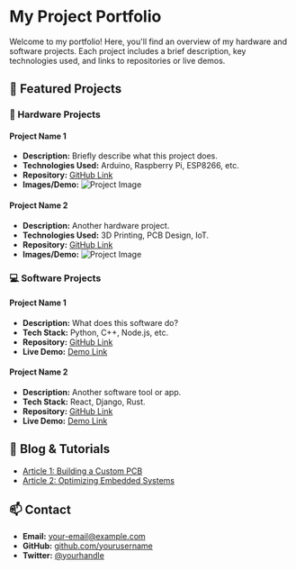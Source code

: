 # My Project Portfolio

Welcome to my portfolio! Here, you'll find an overview of my hardware and software projects. Each project includes a brief description, key technologies used, and links to repositories or live demos.

## 🚀 Featured Projects

### 🔧 Hardware Projects

#### **Project Name 1**
- **Description:** Briefly describe what this project does.
- **Technologies Used:** Arduino, Raspberry Pi, ESP8266, etc.
- **Repository:** [GitHub Link](#)
- **Images/Demo:** ![Project Image](#)

#### **Project Name 2**
- **Description:** Another hardware project.
- **Technologies Used:** 3D Printing, PCB Design, IoT.
- **Repository:** [GitHub Link](#)
- **Images/Demo:** ![Project Image](#)

### 💻 Software Projects

#### **Project Name 1**
- **Description:** What does this software do?
- **Tech Stack:** Python, C++, Node.js, etc.
- **Repository:** [GitHub Link](#)
- **Live Demo:** [Demo Link](#)

#### **Project Name 2**
- **Description:** Another software tool or app.
- **Tech Stack:** React, Django, Rust.
- **Repository:** [GitHub Link](#)
- **Live Demo:** [Demo Link](#)

## 📝 Blog & Tutorials
- [Article 1: Building a Custom PCB](#)
- [Article 2: Optimizing Embedded Systems](#)

## 📫 Contact
- **Email:** your-email@example.com
- **GitHub:** [github.com/yourusername](https://github.com/yourusername)
- **Twitter:** [@yourhandle](#)
